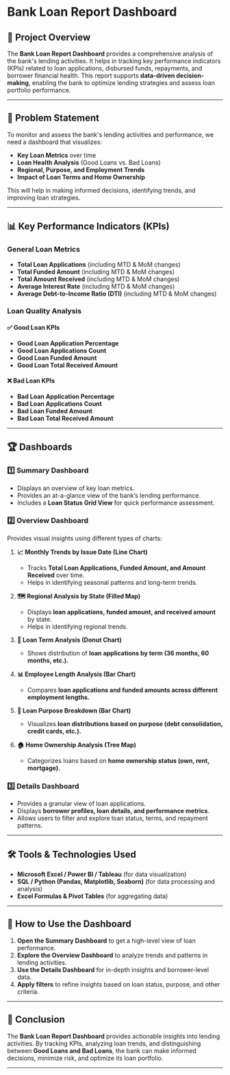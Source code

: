 # Bank Loan Report Dashboard

## 📌 Project Overview
The **Bank Loan Report Dashboard** provides a comprehensive analysis of the bank's lending activities. It helps in tracking key performance indicators (KPIs) related to loan applications, disbursed funds, repayments, and borrower financial health. This report supports **data-driven decision-making**, enabling the bank to optimize lending strategies and assess loan portfolio performance.

---

## 🎯 Problem Statement
To monitor and assess the bank's lending activities and performance, we need a dashboard that visualizes:
- **Key Loan Metrics** over time
- **Loan Health Analysis** (Good Loans vs. Bad Loans)
- **Regional, Purpose, and Employment Trends**
- **Impact of Loan Terms and Home Ownership**

This will help in making informed decisions, identifying trends, and improving loan strategies.

---

## 📊 Key Performance Indicators (KPIs)
### **General Loan Metrics**
- **Total Loan Applications** (including MTD & MoM changes)
- **Total Funded Amount** (including MTD & MoM changes)
- **Total Amount Received** (including MTD & MoM changes)
- **Average Interest Rate** (including MTD & MoM changes)
- **Average Debt-to-Income Ratio (DTI)** (including MTD & MoM changes)

### **Loan Quality Analysis**
#### ✅ **Good Loan KPIs**
- **Good Loan Application Percentage**
- **Good Loan Applications Count**
- **Good Loan Funded Amount**
- **Good Loan Total Received Amount**

#### ❌ **Bad Loan KPIs**
- **Bad Loan Application Percentage**
- **Bad Loan Applications Count**
- **Bad Loan Funded Amount**
- **Bad Loan Total Received Amount**

---

## 🏆 Dashboards

### **1️⃣ Summary Dashboard**
- Displays an overview of key loan metrics.
- Provides an at-a-glance view of the bank’s lending performance.
- Includes a **Loan Status Grid View** for quick performance assessment.

### **2️⃣ Overview Dashboard**
Provides visual insights using different types of charts:
1. **📈 Monthly Trends by Issue Date (Line Chart)**
   - Tracks **Total Loan Applications, Funded Amount, and Amount Received** over time.
   - Helps in identifying seasonal patterns and long-term trends.

2. **🗺️ Regional Analysis by State (Filled Map)**
   - Displays **loan applications, funded amount, and received amount** by state.
   - Helps in identifying regional trends.

3. **🍩 Loan Term Analysis (Donut Chart)**
   - Shows distribution of **loan applications by term (36 months, 60 months, etc.).**

4. **📊 Employee Length Analysis (Bar Chart)**
   - Compares **loan applications and funded amounts across different employment lengths.**

5. **📌 Loan Purpose Breakdown (Bar Chart)**
   - Visualizes **loan distributions based on purpose (debt consolidation, credit cards, etc.).**

6. **🏠 Home Ownership Analysis (Tree Map)**
   - Categorizes loans based on **home ownership status (own, rent, mortgage).**

### **3️⃣ Details Dashboard**
- Provides a granular view of loan applications.
- Displays **borrower profiles, loan details, and performance metrics**.
- Allows users to filter and explore loan status, terms, and repayment patterns.

---

## 🛠️ Tools & Technologies Used
- **Microsoft Excel / Power BI / Tableau** (for data visualization)
- **SQL / Python (Pandas, Matplotlib, Seaborn)** (for data processing and analysis)
- **Excel Formulas & Pivot Tables** (for aggregating data)

---

## 🚀 How to Use the Dashboard
1. **Open the Summary Dashboard** to get a high-level view of loan performance.
2. **Explore the Overview Dashboard** to analyze trends and patterns in lending activities.
3. **Use the Details Dashboard** for in-depth insights and borrower-level data.
4. **Apply filters** to refine insights based on loan status, purpose, and other criteria.

---

## 📌 Conclusion
The **Bank Loan Report Dashboard** provides actionable insights into lending activities. By tracking KPIs, analyzing loan trends, and distinguishing between **Good Loans and Bad Loans**, the bank can make informed decisions, minimize risk, and optimize its loan portfolio.

---
